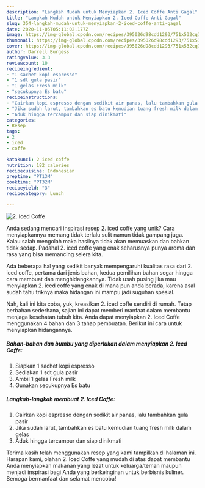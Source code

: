 ```yaml
---
description: "Langkah Mudah untuk Menyiapkan 2. Iced Coffe Anti Gagal"
title: "Langkah Mudah untuk Menyiapkan 2. Iced Coffe Anti Gagal"
slug: 354-langkah-mudah-untuk-menyiapkan-2-iced-coffe-anti-gagal
date: 2020-11-05T05:11:02.177Z
image: https://img-global.cpcdn.com/recipes/395026d98cdd1293/751x532cq70/2-iced-coffe-foto-resep-utama.jpg
thumbnail: https://img-global.cpcdn.com/recipes/395026d98cdd1293/751x532cq70/2-iced-coffe-foto-resep-utama.jpg
cover: https://img-global.cpcdn.com/recipes/395026d98cdd1293/751x532cq70/2-iced-coffe-foto-resep-utama.jpg
author: Darrell Burgess
ratingvalue: 3.3
reviewcount: 10
recipeingredient:
- "1 sachet kopi espresso"
- "1 sdt gula pasir"
- "1 gelas Fresh milk"
- "secukupnya Es batu"
recipeinstructions:
- "Cairkan kopi espresso dengan sedikit air panas, lalu tambahkan gula pasir"
- "Jika sudah larut, tambahkan es batu kemudian tuang fresh milk dalam gelas"
- "Aduk hingga tercampur dan siap dinikmati"
categories:
- Resep
tags:
- 2
- iced
- coffe

katakunci: 2 iced coffe 
nutrition: 182 calories
recipecuisine: Indonesian
preptime: "PT13M"
cooktime: "PT32M"
recipeyield: "3"
recipecategory: Lunch

---
```



![2. Iced Coffe](https://img-global.cpcdn.com/recipes/395026d98cdd1293/751x532cq70/2-iced-coffe-foto-resep-utama.jpg)

Anda sedang mencari inspirasi resep 2. iced coffe yang unik? Cara menyiapkannya memang tidak terlalu sulit namun tidak gampang juga. Kalau salah mengolah maka hasilnya tidak akan memuaskan dan bahkan tidak sedap. Padahal 2. iced coffe yang enak seharusnya punya aroma dan rasa yang bisa memancing selera kita.



Ada beberapa hal yang sedikit banyak mempengaruhi kualitas rasa dari 2. iced coffe, pertama dari jenis bahan, kedua pemilihan bahan segar hingga cara membuat dan menghidangkannya. Tidak usah pusing jika mau menyiapkan 2. iced coffe yang enak di mana pun anda berada, karena asal sudah tahu triknya maka hidangan ini mampu jadi suguhan spesial.


Nah, kali ini kita coba, yuk, kreasikan 2. iced coffe sendiri di rumah. Tetap berbahan sederhana, sajian ini dapat memberi manfaat dalam membantu menjaga kesehatan tubuh kita. Anda dapat menyiapkan 2. Iced Coffe menggunakan 4 bahan dan 3 tahap pembuatan. Berikut ini cara untuk menyiapkan hidangannya.

<!--inarticleads1-->

##### Bahan-bahan dan bumbu yang diperlukan dalam menyiapkan 2. Iced Coffe:

1. Siapkan 1 sachet kopi espresso
1. Sediakan 1 sdt gula pasir
1. Ambil 1 gelas Fresh milk
1. Gunakan secukupnya Es batu




<!--inarticleads2-->

##### Langkah-langkah membuat 2. Iced Coffe:

1. Cairkan kopi espresso dengan sedikit air panas, lalu tambahkan gula pasir
1. Jika sudah larut, tambahkan es batu kemudian tuang fresh milk dalam gelas
1. Aduk hingga tercampur dan siap dinikmati




Terima kasih telah menggunakan resep yang kami tampilkan di halaman ini. Harapan kami, olahan 2. Iced Coffe yang mudah di atas dapat membantu Anda menyiapkan makanan yang lezat untuk keluarga/teman maupun menjadi inspirasi bagi Anda yang berkeinginan untuk berbisnis kuliner. Semoga bermanfaat dan selamat mencoba!

